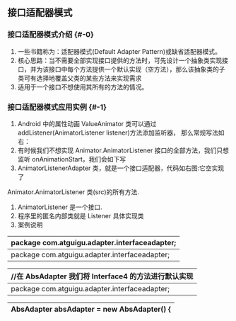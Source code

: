 ## 接口适配器模式

### 接口适配器模式介绍 {#-0}

1.  一些书籍称为：适配器模式(Default Adapter Pattern)或缺省适配器模式。
2.  核心思路：当不需要全部实现接口提供的方法时，可先设计一个抽象类实现接口，并为该接口中每个方法提供一个默认实现（空方法），那么该抽象类的子类可有选择地覆盖父类的某些方法来实现需求
3.  适用于一个接口不想使用其所有的方法的情况。

### 接口适配器模式应用实例 {#-1}

1.  Android 中的属性动画 ValueAnimator 类可以通过 addListener(AnimatorListener listener)方法添加监听器， 那么常规写法如右：
2.  有时候我们不想实现 Animator.AnimatorListener 接口的全部方法，我们只想监听 onAnimationStart，我们会如下写
3.  AnimatorListenerAdapter 类，就是一个接口适配器，代码如右图:它空实现了

Animator.AnimatorListener 类(src)的所有方法.

1.  AnimatorListener 是一个接口.
2.  程序里的匿名内部类就是 Listener 具体实现类
3.  案例说明

| package com.atguigu.adapter.interfaceadapter; |
| --- |
| package com.atguigu.adapter.interfaceadapter; |

| //在 AbsAdapter 我们将 Interface4 的方法进行默认实现 |
| --- |
| package com.atguigu.adapter.interfaceadapter; |

| AbsAdapter absAdapter = new AbsAdapter() { |
| --- |
